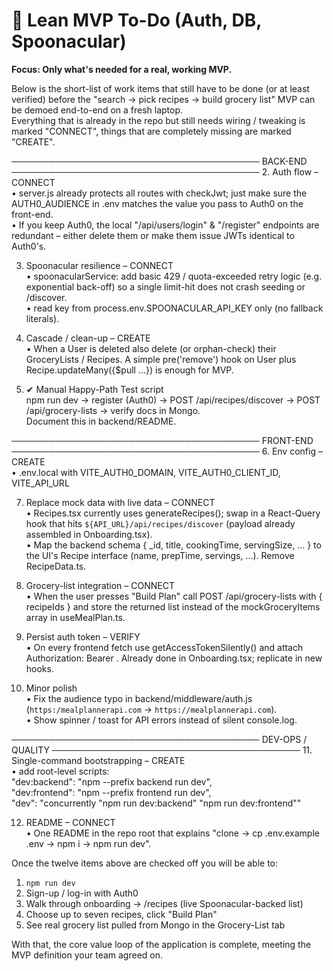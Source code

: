 # 🚀 Lean MVP To-Do (Auth, DB, Spoonacular)

**Focus: Only what's needed for a real, working MVP.**

Below is the short-list of work items that still have to be done (or at least verified) before the "search → pick recipes → build grocery list" MVP can be demoed end-to-end on a fresh laptop.  
Everything that is already in the repo but still needs wiring / tweaking is marked "CONNECT", things that are completely missing are marked "CREATE".

────────────────────────────────────────
BACK-END
────────────────────────────────────────
2. Auth flow  – CONNECT  
   • server.js already protects all routes with checkJwt; just make sure the AUTH0_AUDIENCE in .env matches the value you pass to Auth0 on the front-end.  
   • If you keep Auth0, the local "/api/users/login" & "/register" endpoints are redundant – either delete them or make them issue JWTs identical to Auth0's.

3. Spoonacular resilience  – CONNECT  
   • spoonacularService: add basic 429 / quota-exceeded retry logic (e.g. exponential back-off) so a single limit-hit does not crash seeding or /discover.  
   • read key from process.env.SPOONACULAR_API_KEY only (no fallback literals).

4. Cascade / clean-up  – CREATE  
   • When a User is deleted also delete (or orphan-check) their GroceryLists / Recipes. A simple pre('remove') hook on User plus Recipe.updateMany({$pull …}) is enough for MVP.

5. ✔ Manual Happy-Path Test script  
   npm run dev → register (Auth0) → POST /api/recipes/discover → POST /api/grocery-lists → verify docs in Mongo.  
   Document this in backend/README.

────────────────────────────────────────
FRONT-END
────────────────────────────────────────
6. Env config  – CREATE  
   • .env.local with VITE_AUTH0_DOMAIN, VITE_AUTH0_CLIENT_ID, VITE_API_URL

7. Replace mock data with live data  – CONNECT  
   • Recipes.tsx currently uses generateRecipes(); swap in a React-Query hook that hits `${API_URL}/api/recipes/discover` (payload already assembled in Onboarding.tsx).  
   • Map the backend schema { _id, title, cookingTime, servingSize, … } to the UI's Recipe interface (name, prepTime, servings, …). Remove RecipeData.ts.

8. Grocery-list integration  – CONNECT  
   • When the user presses "Build Plan" call POST /api/grocery-lists with { recipeIds } and store the returned list instead of the mockGroceryItems array in useMealPlan.ts.

9. Persist auth token  – VERIFY  
   • On every frontend fetch use getAccessTokenSilently() and attach Authorization: Bearer <token>.  Already done in Onboarding.tsx; replicate in new hooks.

10. Minor polish  
    • Fix the audience typo in backend/middleware/auth.js (`https:/mealplannerapi.com` → `https://mealplannerapi.com`).  
    • Show spinner / toast for API errors instead of silent console.log.

────────────────────────────────────────
DEV-OPS / QUALITY
────────────────────────────────────────
11. Single-command bootstrapping  – CREATE  
    • add root-level scripts:  
      "dev:backend": "npm --prefix backend run dev",  
      "dev:frontend": "npm --prefix frontend run dev",  
      "dev": "concurrently \"npm run dev:backend\" \"npm run dev:frontend\""  

12. README  – CONNECT  
    • One README in the repo root that explains "clone → cp .env.example .env → npm i → npm run dev".

Once the twelve items above are checked off you will be able to:

1. `npm run dev`  
2. Sign-up / log-in with Auth0  
3. Walk through onboarding → /recipes (live Spoonacular-backed list)  
4. Choose up to seven recipes, click "Build Plan"  
5. See real grocery list pulled from Mongo in the Grocery-List tab  

With that, the core value loop of the application is complete, meeting the MVP definition your team agreed on.
